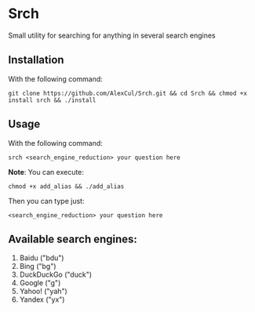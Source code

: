 # Srch
Small utility for searching for anything in several search engines

## Installation 
With the following command:

``` git clone https://github.com/AlexCul/Srch.git && cd Srch && chmod +x install srch && ./install ```

## Usage
With the following command:

``` srch <search_engine_reduction> your question here ```

**Note**: You can execute:

``` chmod +x add_alias && ./add_alias ```

Then you can type just:

``` <search_engine_reduction> your question here ```


## Available search engines:
1. Baidu ("bdu")
2. Bing ("bg")
3. DuckDuckGo ("duck")
4. Google ("g")
5. Yahoo! ("yah")
6. Yandex ("yx")
